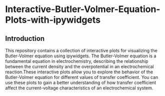 # Interactive-Butler-Volmer-Equation-Plots-with-ipywidgets
## Introduction
This repository contains a collection of interactive plots for visualizing the Butler-Volmer equation using ipywidgets. The Butler-Volmer equation is a fundamental equation in electrochemistry, describing the relationship between the current density and the overpotential in an electrochemical reaction.These interactive plots allow you to explore the behavior of the Butler-Volmer equation for different values of transfer coefficient. You can use these plots to gain a better understanding of how transfer coefficient affect the current-voltage characteristics of an electrochemical system.
